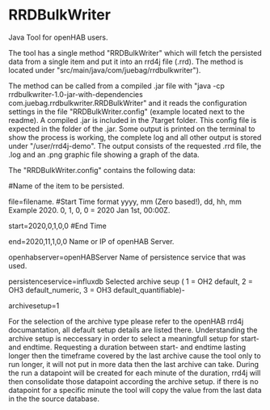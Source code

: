 RRDBulkWriter
=====

Java Tool for openHAB users.

The tool has a single method "RRDBulkWriter" which will fetch the persisted data from a single item and put it into an rrd4j file (.rrd).
The method is located under "src/main/java/com/juebag/rrdbulkwriter").

The method can be called from a compiled .jar file with "java -cp rrdbulkwriter-1.0-jar-with-dependencies com.juebag.rrdbulkwriter.RRDBulkWriter" and it reads the configuration settings in the file "RRDBulkWriter.config" (example located next to the readme). 
A compiled .jar is included in the 7target folder.
This config file is expected in the folder of the .jar.
Some output is printed on the terminal to show the process is working, the complete log and all other output is stored under "/user/rrd4j-demo".
The output consists of the requested <itemname>.rrd file, the <itemname>.log and an <itemname>.png graphic file showing a graph of the data.

The "RRDBulkWriter.config" contains the following data:

#Name of the item to be persisted.

file=filename.
#Start Time format yyyy, mm (Zero based!), dd, hh, mm  Example 2020. 0, 1, 0, 0 = 2020 Jan 1st, 00:00Z.

start=2020,0,1,0,0
#End Time

end=2020,11,1,0,0
Name or IP of openHAB Server.

openhabserver=openHABServer
Name of persistence service that was used.

persistenceservice=influxdb
Selected archive seup ( 1 = OH2 default, 2 = OH3 default_numeric, 3 = OH3 default_quantifiable)-

archivesetup=1

For the selection of the archive type please refer to the openHAB rrd4j documantation, all default setup details are listed there.
Understanding the archive setup is neccessary in order to select a meaningfull setup for start- and endtime. 
Requesting a duration between start- and endtime lasting longer then the timeframe covered by the last archive cause the tool only to run longer, it will not put in more data then the last archive can take.
During the run a datapoint will be created for each minute of the duration, rrd4j will then consolidate those datapoint according the archive setup. if there is no datapoint for a specific minute the tool will copy the value from the last data in the the source database.



